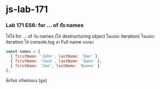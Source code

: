 # js-lab-171
### Lab 171 ES6: for … of กับ names
ให้ใช้ for … of กับ names (ให้ destructuring object ในแต่ละ iteration) ในแต่ละ iteration ให้ console.log ค่า Full name ออกมา

```JavaScript
const names = [
  { firstName: 'John', lastName: 'Doe' },
  { firstName: 'Jack', lastName: 'Dann' },
  { firstName: 'Joe', lastName: 'Dunne' }
];
```
ชัยรัตน์ ทรัพย์สนอง (ตูน)
